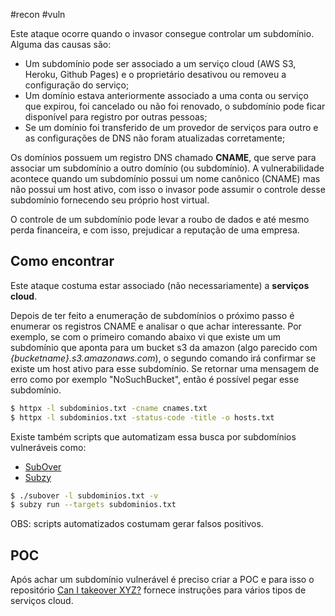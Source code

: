 #recon #vuln 

Este ataque ocorre quando o invasor consegue controlar um subdomínio. Alguma das causas são:

- Um subdomínio pode ser associado a um serviço cloud (AWS S3, Heroku, Github Pages) e o proprietário desativou ou removeu a configuração do serviço;
- Um domínio estava anteriormente associado a uma conta ou serviço que expirou, foi cancelado ou não foi renovado, o subdomínio pode ficar disponível para registro por outras pessoas;
- Se um domínio foi transferido de um provedor de serviços para outro e as configurações de DNS não foram atualizadas corretamente;

Os domínios possuem um registro DNS chamado **CNAME**, que serve para associar um subdomínio a outro domínio (ou subdomínio). A vulnerabilidade acontece quando um subdomínio possui um nome canônico (CNAME) mas não possui um host ativo, com isso o invasor pode assumir o controle desse subdomínio fornecendo seu próprio host virtual.

O controle de um subdomínio pode levar a roubo de dados e até mesmo perda financeira, e com isso, prejudicar a reputação de uma empresa.

## Como encontrar

Este ataque costuma estar associado (não necessariamente) a **serviços cloud**.

Depois de ter feito a enumeração de subdomínios o próximo passo é enumerar os registros CNAME e analisar o que achar interessante. Por exemplo, se com o primeiro comando abaixo vi que existe um um subdomínio que aponta para um bucket s3 da amazon (algo parecido com *{bucketname}.s3.amazonaws.com*), o segundo comando irá confirmar se existe um host ativo para esse subdomínio. Se retornar uma mensagem de erro como por exemplo "NoSuchBucket", então é possível pegar esse subdomínio.

```sh
$ httpx -l subdominios.txt -cname cnames.txt
$ httpx -l subdominios.txt -status-code -title -o hosts.txt 
```

Existe também scripts que automatizam essa busca por subdomínios vulneráveis como:
- [SubOver](https://github.com/Ice3man543/SubOver)
- [Subzy](https://github.com/PentestPad/subzy)

```sh
$ ./subover -l subdominios.txt -v
$ subzy run --targets subdominios.txt
```

OBS: scripts automatizados costumam gerar falsos positivos.

## POC

Após achar um subdomínio vulnerável é preciso criar a POC e para isso o repositório [Can I takeover XYZ?](https://github.com/EdOverflow/can-i-take-over-xyz) fornece instruções para vários tipos de serviços cloud.